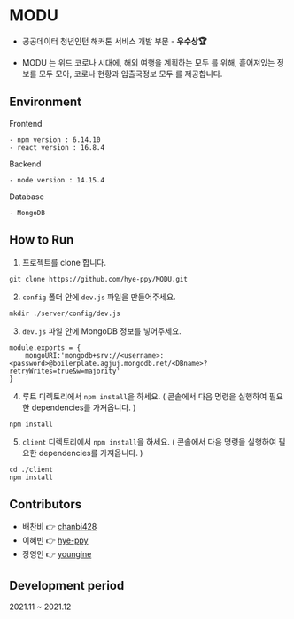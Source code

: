 # MODU
- 공공데이터 청년인턴 해커톤 서비스 개발 부문 - <b>우수상🏆</b>

- MODU 는 위드 코로나 시대에,
해외 여행을 계획하는 모두 를 위해,
흩어져있는 정보를 모두 모아,
코로나 현황과 입출국정보 모두 를 제공합니다.

## Environment

Frontend
```
- npm version : 6.14.10
- react version : 16.8.4
```

Backend
```
- node version : 14.15.4
```

Database
```
- MongoDB
```

## How to Run
1. 프로젝트를 clone 합니다.

```
git clone https://github.com/hye-ppy/MODU.git
```

2. `config` 폴더 안에 `dev.js` 파일을 만들어주세요.


```
mkdir ./server/config/dev.js
```

3. `dev.js` 파일 안에 MongoDB 정보를 넣어주세요.

```
module.exports = {
    mongoURI:'mongodb+srv://<username>:<password>@boilerplate.agjuj.mongodb.net/<DBname>?retryWrites=true&w=majority'
}
```

4. 루트 디렉토리에서 `npm install`을 하세요. ( 콘솔에서 다음 명령을 실행하여 필요한 dependencies를 가져옵니다. )

```
npm install
```

5. `client` 디렉토리에서 `npm install`을 하세요. ( 콘솔에서 다음 명령을 실행하여 필요한 dependencies를 가져옵니다. )

```
cd ./client
npm install
```

<!--6. 공공데이터포털에서 아래 목록을 서비스 신청해서 api 인증키를 받아서 ~~에 등록해주세요.-->


## Contributors
- 배찬비 👉 [chanbi428](https://github.com/chanbi428)
- 이혜빈 👉 [hye-ppy](https://github.com/hye-ppy)
- 장영인 👉 [youngine](https://github.com/youngine)

## Development period
2021.11 ~ 2021.12
